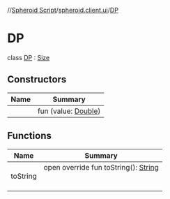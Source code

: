 //[Spheroid Script](../../index.md)/[spheroid.client.ui](../index.md)/[DP](index.md)



# DP  
 class [DP](index.md) : [Size](../-size/index.md)   


## Constructors  
  
|  Name|  Summary| 
|---|---|
| [<init>](-init-.md)|  fun [<init>](-init-.md)(value: [Double](../../spheroid/-double/index.md))   <br>


## Functions  
  
|  Name|  Summary| 
|---|---|
| toString| open override fun toString(): [String](../../spheroid/-string/index.md)  <br><br><br>

